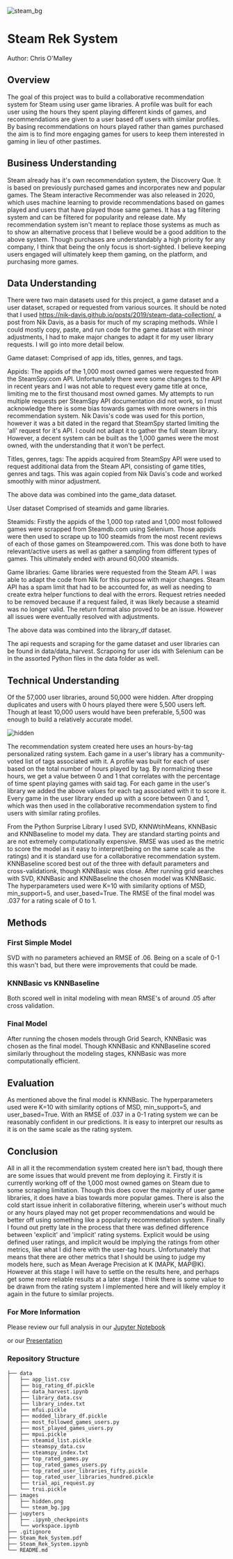![steam_bg](./images/steam_bg.jpg)

# Steam Rek System
Author: Chris O'Malley

##  Overview
The goal of this project was to build a collaborative recommendation system for Steam using user game libraries. A profile was built for each user using the hours they spent playing different kinds of games, and recommendations are given to a user based off users with similar profiles. By basing recommendations on hours played rather than games purchased the aim is to find more engaging games for users to keep them interested in gaming in lieu of other pastimes.

## Business Understanding
Steam already has it's own recommendation system, the Discovery Que. It is based on previously purchased games and incorporates new and popular games. The Steam interactive Recommender was also released in 2020, which uses machine learning to provide recommendations based on games played and users that have played those same games. It has a tag filtering system and can be filtered for popularity and release date. My recommendation system isn't meant to replace those systems as much as to show an alternative process that I believe would be a good addition to the above system. Though purchases are understandably a high priority for any company, I think that being the only focus is short-sighted. I believe keeping users engaged will ultimately keep them gaming, on the platform, and purchasing more games.

## Data Understanding
There were two main datasets used for this project, a game dataset and a user dataset, scraped or requested from various sources. It should be noted that I used https://nik-davis.github.io/posts/2019/steam-data-collection/, a post from Nik Davis, as a basis for much of my scraping methods. While I could mostly copy, paste, and run code for the game dataset with minor adjustments, I had to make major changes to adapt it for my user library requests. I will go into more detail below.

Game dataset:
Comprised of app ids, titles, genres, and tags.

Appids: The appids of the 1,000 most owned games were requested from the SteamSpy.com API. Unfortunately there were some changes to the API in recent years and I was not able to request every game title at once, limiting me to the first thousand most owned games. My attempts to run multiple requests per SteamSpy API documentation did not work, so I must acknowledge there is some bias towards games with more owners in this recommendation system. Nik Davis's code was used for this portion, however it was a bit dated in the regard that SteamSpy started limiting the 'all' request for it's API. I could not adapt it to gather the full steam library. However, a decent system can be built as the 1,000 games were the most owned, with the understanding that it won't be perfect.

Titles, genres, tags: The appids acquired from SteamSpy API were used to request additional data from the Steam API, consisting of game titles, genres and tags. This was again copied from Nik Davis's code and worked smoothly with minor adjustment.

The above data was combined into the game_data dataset.

User dataset
Comprised of steamids and game libraries.

Steamids: Firstly the appids of the 1,000 top rated and 1,000 most followed games were scrapped from Steamdb.com using Selenium. Those appids were then used to scrape up to 100 steamids from the most recent reviews of each of those games on Steampowered.com. This was done both to have relevant/active users as well as gather a sampling from different types of games. This ultimately ended with around 60,000 steamids.

Game libraries: Game libraries were requested from the Steam API. I was able to adapt the code from Nik for this purpose with major changes. Steam API has a spam limit that had to be accounted for, as well as needing to create extra helper functions to deal with the errors. Request retries needed to be removed because if a request failed, it was likely because a steamid was no longer valid. The return format also proved to be an issue. However all issues were eventually resolved with adjustments.

The above data was combined into the library_df dataset.

The api requests and scraping for the game dataset and user libraries can be found in data/data_harvest. Scrapoing for user ids with Selenium can be in the assorted Python files in the data folder as well.


## Technical Understanding
Of the 57,000 user libraries, around 50,000 were hidden. After dropping duplicates and users with 0 hours played there were 5,500 users left. Though at least 10,000 users would have been preferable, 5,500 was enough to build a relatively accurate model.

![hidden](./images/hidden.png)

The recommendation system created here uses an hours-by-tag personalized rating system. Each game in a user's library has a community-voted list of tags associated with it. A profile was built for each of user based on the total number of hours played by tag. By normalizing these hours, we get a value between 0 and 1 that correlates with the percentage of time spent playing games with said tag. For each game in the user's library we added the above values for each tag associated with it to score it. Every game in the user library ended up with a score between 0 and 1, which was then used in the collaborative recommendation system to find users with similar rating profiles.

From the Python Surprise Library I used SVD, KNNWtihMeans, KNNBasic and KNNBaseline to model my data. They are standard starting points and are not extremely computationally expensive. RMSE was used as the metric to score the model as it easy to interpret(being on the same scale as the ratings) and it is standard use for a collaborative recommendation system. KNNBaseline scored best out of the three with default parameters and cross-validationk, though KNNBasic was close. After running grid searches with SVD, KNNBasic and KNNBaseline the chosen model was KNNBasic. The hyperparameters used were K=10 with similarity options of MSD, min_support=5, and user_based=True. The RMSE of the final model was .037 for a rating scale of 0 to 1.

## Methods

### First Simple Model
SVD with no parameters achieved an RMSE of .06. Being on a scale of 0-1 this wasn't bad, but there were improvements that could be made.

### KNNBasic vs KNNBaseline
Both scored well in inital modeling with mean RMSE's of around .05 after cross validation.

### Final Model
After running the chosen models through Grid Search, KNNBasic was chosen as the final model. Though KNNBasic and KNNBaseline scored similarly throughout the modeling stages, KNNBasic was more computationally efficient.

## Evaluation
As mentioned above the final model is KNNBasic. The hyperparameters used were K=10 with similarity options of MSD, min_support=5, and user_based=True. With an RMSE of .037 in a 0-1 rating system we can be reasonably confident in our predictions. It is easy to interpret our results as it is on the same scale as the rating system.

## Conclusion
All in all it the recommendation system created here isn't bad, though there are some issues that would prevent me from deploying it. Firstly it is currently working off of the 1,000 most owned games on Steam due to some scraping limitation. Though this does cover the majority of user game libraries, it does have a bias towards more popular games. There is also the cold start issue inherit in collaborative filtering, wherein user's without much or any hours played may not get proper recommendations and would be better off using something like a popularity recommendation system. Finally I found out pretty late in the process that there was defined difference between 'explicit' and 'implicit' rating systems. Explicit would be using defined user ratings, and implicit would be implying the ratings from other metrics, like what I did here with the user-tag hours. Unfortunately that means that there are other metrics that I should be using to judge my models here, such as Mean Average Precision at K (MAPK, MAP@K). However at this stage I will have to settle on the results here, and perhaps get some more reliable results at a later stage. I think there is some value to be drawn from the rating system I implemented here and will likely employ it again in the future to similar projects.

### For More Information
Please review our full analysis in our [Jupyter Notebook](./Steam_Rek_System.ipynb)


or our [Presentation](./Steam_Rek_System.pdf)


### Repository Structure

```
├── data
│   ├── app_list.csv
│   ├── big_rating_df.pickle
│   ├── data_harvest.ipynb
│   ├── library_data.csv
│   ├── library_index.txt
│   ├── mfui.pickle
│   ├── modded_library_df.pickle
│   ├── most_followed_games_users.py
│   ├── most_played_games_users.py
│   ├── mpui.pickle
│   ├── steamid_list.pickle
│   ├── steamspy_data.csv
│   ├── steamspy_index.txt
│   ├── top_rated_games.py
│   ├── top_rated_games_users.py
│   ├── top_rated_user_libraries_fifty.pickle
│   ├── top_rated_user_libraries_hundred.pickle
│   ├── trial_api_request.py
│   └── trui.pickle
├── images
│   ├── hidden.png
│   └── steam_bg.jpg
├── jupyters
│   ├── .ipynb_checkpoints
│   └── workspace.ipynb
├── .gitignore
├── Steam_Rek_System.pdf
├── Steam_Rek_System.ipynb
└── README.md
